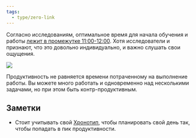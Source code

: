```yaml
---
tags:
  - type/zero-link
---
```

Согласно исследованиям, оптимальное время для начала обучения и работы [лежит в промежутке 11:00-12:00](https://www.ncbi.nlm.nih.gov/pmc/articles/PMC5395635/). Хотя исследователи и признают, что это довольно индивидуально, и важно слушать свои ощущения.

![](Стресс.md#^02038e)

Продуктивность не равняется времени потраченному на выполнение работы. Вы можете много работать и одновременно над несколькими задачами, но при этом быть контр-продуктивным.

## Заметки
- Стоит учитывать свой [Хронотип](Хронотип.md), чтобы планировать свой день так, чтобы попадать в пик продуктивности.